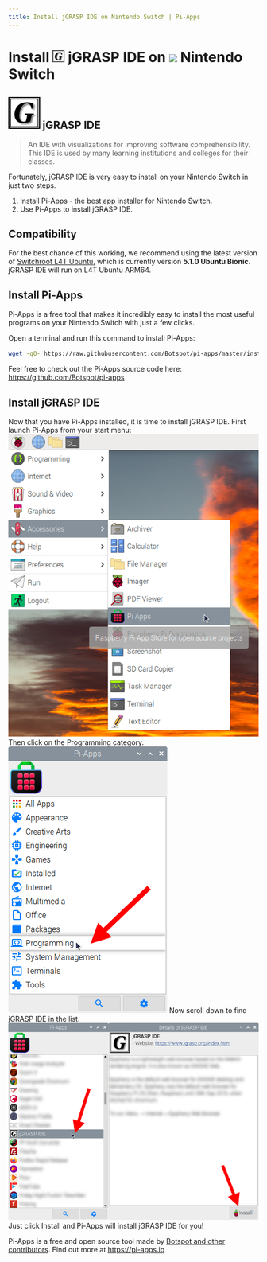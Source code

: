 ```yaml
---
title: Install jGRASP IDE on Nintendo Switch | Pi-Apps
---
```

<div class="simple-install-content content">

# Install <img src="/img/app-icons/jGRASP IDE/icon-64.png" height=24> jGRASP IDE on <img src=https://switchroot.org/logo.png height=24> Nintendo Switch

## <img src="/img/app-icons/jGRASP IDE/icon-64.png"> jGRASP IDE
> An IDE with visualizations for improving software comprehensibility.
> This IDE is used by many learning institutions and colleges for their classes.

Fortunately, jGRASP IDE is very easy to install on your Nintendo Switch in just two steps.
1. Install Pi-Apps - the best app installer for Nintendo Switch.
2. Use Pi-Apps to install jGRASP IDE.
</div>
<div class="simple-install-content content">

## Compatibility
For the best chance of this working, we recommend using the latest version of [Switchroot L4T Ubuntu](https://wiki.switchroot.org/en/Linux/Ubuntu-Install-Guide), which is currently version **5.1.0 Ubuntu Bionic**.
jGRASP IDE will run on L4T Ubuntu ARM64.
</div>
<div class="simple-install-content content">

## Install Pi-Apps

Pi-Apps is a free tool that makes it incredibly easy to install the most useful programs on your Nintendo Switch with just a few clicks.

Open a terminal and run this command to install Pi-Apps:
```bash
wget -qO- https://raw.githubusercontent.com/Botspot/pi-apps/master/install | bash
```
Feel free to check out the Pi-Apps source code here: https://github.com/Botspot/pi-apps
</div>
<div class="simple-install-content content">

## Install jGRASP IDE

Now that you have Pi-Apps installed, it is time to install jGRASP IDE.
First launch Pi-Apps from your start menu:
<img src="/img/start-menu.png">
Then click on the Programming category.
<img src="/img/category-selections/Programming.png">
Now scroll down to find jGRASP IDE in the list.
<img src="/img/app-icons/jGRASP IDE/app-selection.png">
Just click Install and Pi-Apps will install jGRASP IDE for you!
</div>
<div class="simple-install-content content">

Pi-Apps is a free and open source tool made by [Botspot and other contributors](/about/#contributors). Find out more at https://pi-apps.io
</div>
